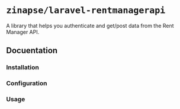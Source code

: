 # `zinapse/laravel-rentmanagerapi`
A library that helps you authenticate and get/post data from the Rent Manager API.

## Docuentation
### Installation

### Configuration

### Usage
